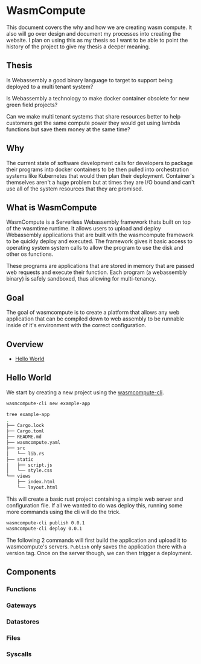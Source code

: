 # WasmCompute

This document covers the why and how we are creating wasm compute. It also will
go over design and document my processes into creating the website. I plan on
using this as my thesis so I want to be able to point the history of the project
to give my thesis a deeper meaning.

## Thesis

Is Webassembly a good binary language to target to support being deployed to a
multi tenant system?

Is Webassembly a technology to make docker container obsolete for new green field
projects?

Can we make multi tenant systems that share resources better to help customers
get the same compute power they would get using lambda functions but save them
money at the same time?

## Why

The current state of software development calls for developers to package their
programs into docker containers to be then pulled into orchestration systems like
Kubernetes that would then plan their deployment. Container's themselves aren't
a huge problem but at times they are I/O bound and can't use all of the system
resources that they are promised.

## What is WasmCompute

WasmCompute is a Serverless Webassembly framework thats built on top of the
wasmtime runtime. It allows users to upload and deploy Webassembly applications
that are built with the wasmcompute framework to be quickly deploy and executed.
The framework gives it basic access to operating system system calls to allow
the program to use the disk and other os functions.

These programs are applications that are stored in memory that are passed web
requests and execute their function. Each program (a webassembly binary) is safely
sandboxed, thus allowing for multi-tenancy.

## Goal

The goal of wasmcompute is to create a platform that allows any web application
that can be compiled down to web assembly to be runnable inside of it's environment
with the correct configuration.

## Overview

- [Hello World](#hello-world)

## Hello World

We start by creating a new project using the [wasmcompute-cli](https://github.com/wasmcompute/wasmcompute-cli).

```bash
wasmcompute-cli new example-app
```

```bash
tree example-app
.
├── Cargo.lock
├── Cargo.toml
├── README.md
├── wasmcompute.yaml
├── src
│   └── lib.rs
├── static
│   ├── script.js
│   └── style.css
└── views
    ├── index.html
    └── layout.html
```

This will create a basic rust project containing a simple web server and
configuration file. If all we wanted to do was deploy this, running some more
commands using the cli will do the trick.

```bash
wasmcompute-cli publish 0.0.1
wasmcompute-cli deploy 0.0.1
```

The following 2 commands will first build the application and upload it to
wasmcompute's servers. `Publish` only saves the application there with a version
tag. Once on the server though, we can then trigger a deployment. 

## Components

### Functions

### Gateways

### Datastores

### Files

### Syscalls
